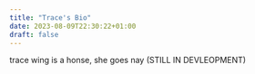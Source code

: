 ```yaml
---
title: "Trace's Bio"
date: 2023-08-09T22:30:22+01:00
draft: false
---
```


trace wing is a honse, she goes nay
(STILL IN DEVLEOPMENT)